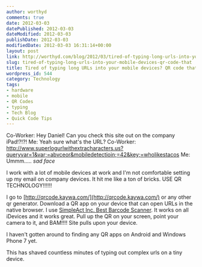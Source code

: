 ```yaml
---
author: worthyd
comments: true
date: 2012-03-03 
datePublished: 2012-03-03  
dateModified: 2012-03-03 
publishDate: 2012-03-03  
modifiedDate: 2012-03-03 16:31:14+00:00
layout: post
link: http://worthyd.com/blog/2012/03/tired-of-typing-long-urls-into-your-mobile-devices-qr-code-that/
slug: tired-of-typing-long-urls-into-your-mobile-devices-qr-code-that
title: Tired of typing long URLs into your mobile devices? QR code that!
wordpress_id: 544
category: Technology
tags:
- hardware
- mobile
- QR Codes
- typing
- Tech Blog
- Quick Code Tips
---
```


Co-Worker: Hey Daniel! Can you check this site out on the company iPad!?!?!
Me: Yeah sure what's the URL?
Co-Worker: http://www.superlogurlwithextracharacters.us?queryvar=1&var;=abvceor&mobiledetectioin;=42&key;=wholikestacos
Me: Ummm..... *sad face*

I work with a lot of mobile devices at work and I'm not comfortable setting up my email on company devices. It hit me like a ton of bricks. USE QR TECHNOLOGY!!!!!!

I go to [http://qrcode.kaywa.com/](http://qrcode.kaywa.com/) or any other qr generator.  Download a QR app on your device that can open URLs in the native browser.  I use [SimpleAct Inc. Best Barcode Scanner](http://itunes.apple.com/bb/app/best-barcode-scanner-scan/id454087075?mt=8). It works on all iDevices and it works great.  Pull up the QR on your screen, point your camera to it, and BAM!!!! Site pulls upon your device.

I haven't gotten around to finding any QR apps on Android and Windows Phone 7 yet.

This has shaved countless minutes of typing out complex urls on a tiny device.
